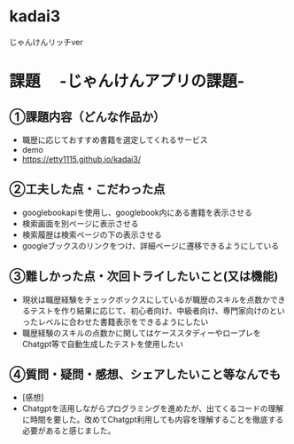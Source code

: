 # kadai3
じゃんけんリッチver
# 課題　 -じゃんけんアプリの課題-
## ①課題内容（どんな作品か）
- 職歴に応じておすすめ書籍を選定してくれるサービス
- demo
- https://etty1115.github.io/kadai3/
## ②工夫した点・こだわった点
- googlebookapiを使用し、googlebook内にある書籍を表示させる
- 検索画面を別ページに表示させる
- 検索履歴は検索ページの下の表示させる
- googleブックスのリンクをつけ、詳細ページに遷移できるようにしている

## ③難しかった点・次回トライしたいこと(又は機能)
- 現状は職歴経験をチェックボックスにしているが職歴のスキルを点数かできるテストを作り結果に応じて、初心者向け、中級者向け、専門家向けのといったレベルに合わせた書籍表示をできるようにしたい
- 職歴経験のスキルの点数かに関してはケーススタディーやロープレをChatgpt等で自動生成したテストを使用したい

## ④質問・疑問・感想、シェアしたいこと等なんでも
- [感想]
- Chatgptを活用しながらプログラミングを進めたが、出てくるコードの理解に時間を要した。改めてChatgpt利用しても内容を理解することを徹底する必要があると感じました。

